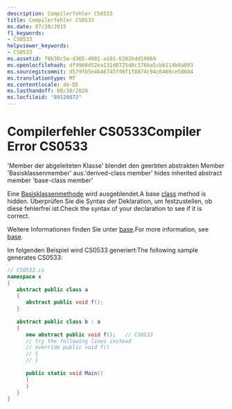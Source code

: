 ```yaml
---
description: Compilerfehler CS0533
title: Compilerfehler CS0533
ms.date: 07/20/2015
f1_keywords:
- CS0533
helpviewer_keywords:
- CS0533
ms.assetid: f8b38c5a-d365-4081-a101-6282bdd19069
ms.openlocfilehash: df9908d52ea131d0725d8c376ba5cbb114b0a893
ms.sourcegitcommit: d579fb5e4b46745fd0f1f8874c94c6469ce58604
ms.translationtype: MT
ms.contentlocale: de-DE
ms.lasthandoff: 08/30/2020
ms.locfileid: "89120872"
---
```

# <a name="compiler-error-cs0533"></a><span data-ttu-id="58004-103">Compilerfehler CS0533</span><span class="sxs-lookup"><span data-stu-id="58004-103">Compiler Error CS0533</span></span>
<span data-ttu-id="58004-104">'Member der abgeleiteten Klasse' blendet den geerbten abstrakten Member 'Basisklassenmember' aus.</span><span class="sxs-lookup"><span data-stu-id="58004-104">'derived-class member' hides inherited abstract member 'base-class member'</span></span>  
  
 <span data-ttu-id="58004-105">Eine [Basisklassenmethode](../language-reference/keywords/class.md) wird ausgeblendet.</span><span class="sxs-lookup"><span data-stu-id="58004-105">A base [class](../language-reference/keywords/class.md) method is hidden.</span></span> <span data-ttu-id="58004-106">Überprüfen Sie die Syntax der Deklaration, um festzustellen, ob diese fehlerfrei ist.</span><span class="sxs-lookup"><span data-stu-id="58004-106">Check the syntax of your declaration to see if it is correct.</span></span>  
  
 <span data-ttu-id="58004-107">Weitere Informationen finden Sie unter [base](../language-reference/keywords/base.md).</span><span class="sxs-lookup"><span data-stu-id="58004-107">For more information, see [base](../language-reference/keywords/base.md).</span></span>  
  
 <span data-ttu-id="58004-108">Im folgenden Beispiel wird CS0533 generiert:</span><span class="sxs-lookup"><span data-stu-id="58004-108">The following sample generates CS0533:</span></span>  
  
```csharp  
// CS0533.cs  
namespace x  
{  
   abstract public class a  
   {  
      abstract public void f();  
   }  
  
   abstract public class b : a  
   {  
      new abstract public void f();   // CS0533  
      // try the following lines instead  
      // override public void f()  
      // {  
      // }  
  
      public static void Main()  
      {  
      }  
   }  
}  
```
